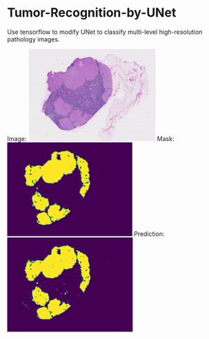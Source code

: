 # Tumor-Recognition-by-UNet
Use tensorflow to modify UNet to classify multi-level high-resolution pathology images.

Image:
![image](https://github.com/JinxuXiang/Tumor-Recognition-by-UNet/blob/main/fig/Image.png)
Mask:
![image](https://github.com/JinxuXiang/Tumor-Recognition-by-UNet/blob/main/fig/Mask.png)
Prediction:
![image](https://github.com/JinxuXiang/Tumor-Recognition-by-UNet/blob/main/fig/Prediction.png)
